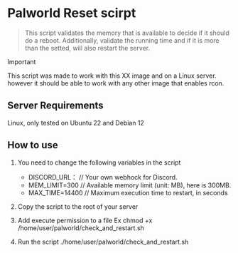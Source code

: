 # Palworld Reset scirpt

> This script validates the memory that is available to decide if it should do a reboot.
> Additionally, validate the running time and if it is more than the setted, will also restart the server.

> [!IMPORTANT]
> This script was made to work with this XX image and on a Linux server.
> however it should be able to work with any other image that enables rcon.

## Server Requirements

Linux, only tested on Ubuntu 22 and Debian 12

## How to use

1. You need to change the following variables in the script
   * DISCORD_URL：   // Your own webhock for Discord.
   * MEM_LIMIT=300   // Available memory limit (unit: MB), here is 300MB.
   * MAX_TIME=14400  // Maximum execution time to restart, in seconds

2. Copy the script to the root of your server
3. Add execute permission to a file Ex chmod +x /home/user/palworld/check_and_restart.sh
4. Run the script ./home/user/palworld/check_and_restart.sh
